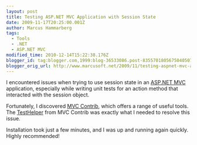 ```yaml
---
layout: post
title: Testing ASP.NET MVC Application with Session State
date: 2009-11-17T20:25:00.001Z
author: Marcus Hammarberg
tags:
  - Tools
  - .NET
  - ASP.NET MVC
modified_time: 2010-12-14T15:22:38.176Z
blogger_id: tag:blogger.com,1999:blog-36533086.post-8355701805675040507
blogger_orig_url: http://www.marcusoft.net/2009/11/testing-aspnet-mvc-application-with.html
---
```


I encountered issues when trying to use session state in an [ASP.NET MVC](http://www.asp.net/mVC/) application, especially while writing unit tests for an action method that interacted with the session object.

Fortunately, I discovered [MVC Contrib](http://www.codeplex.com/MVCContrib), which offers a range of useful tools. The [TestHelper](http://mvccontrib.codeplex.com/wikipage?title=TestHelper&amp;referringTitle=Documentation) from MVC Contrib was exactly what I needed to resolve this issue.

Installation took just a few minutes, and I was up and running again quickly. Highly recommended!
